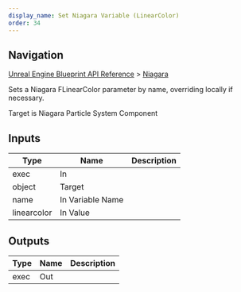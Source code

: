 ```yaml
---
display_name: Set Niagara Variable (LinearColor)
order: 34
---
```

## Navigation

[Unreal Engine Blueprint API Reference](https://dev.epicgames.com/documentation/en-us/unreal-engine/BlueprintAPI) > [Niagara](https://dev.epicgames.com/documentation/en-us/unreal-engine/BlueprintAPI/Niagara)

Sets a Niagara FLinearColor parameter by name, overriding locally if necessary.

Target is Niagara Particle System Component

## Inputs

| Type | Name | Description |
| --- | --- | --- |
| exec | In |  |
| object | Target |  |
| name | In Variable Name |  |
| linearcolor | In Value |  |

## Outputs

| Type | Name | Description |
| --- | --- | --- |
| exec | Out |  |
